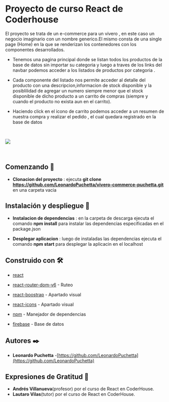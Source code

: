 # Proyecto de curso React de Coderhouse

El proyecto se trata de un e-commerce para un vivero , en este caso un negocio imaginario con un nombre generico.El mismo consta de una single page (Home) en la que se renderizan los contenedores con los componentes desarrollados.

- Tenemos una pagina principal donde se listan todos los productos de la base de datos sin importar su categoria y luego a traves de los links del navbar podemos acceder a los listados de productos por categoria .

- Cada componente del listado nos permite acceder al detalle del producto con una descripcion,informacion de stock disponible y la posiblilidad de agregar un numero siempre menor que el stock disponible de dicho producto a un carrito de compras (siempre y cuando el producto no exista aun en el carrito).

- Haciendo click en el icono de carrito podemos acceder a un resumen de nuestra compra y realizar el pedido , el cual quedara registrado en la base de datos 

<br/>

 ![](./gif/2.0.gif)

<br/>

## Comenzando 🚀

- **Clonacion del proyecto** : ejecuta **git clone https://github.com/LeonardoPuchetta/vivero-commerce-puchetta.git** en una carpeta vacia 


## Instalación y despliegue 🔧

- **Instalacion de dependencias** : en la carpeta de descarga ejecuta el comando **npm install** para instalar las dependencias especificadas en el package.json 

- **Desplegar aplicacion** : luego de instaladas las dependencias ejecuta el comando  **npm start** para desplegar la aplicacin en el localhost 

## Construido con 🛠️

<!-- _Menciona las herramientas que utilizaste para crear tu proyecto_ -->
* [react](https://es.reactjs.org/) 
* [react-router-dom-v6](https://reactrouter.com/en/v6.3.0/getting-started/overview) - Ruteo 
* [react-boostrap](https://react-bootstrap.github.io/) - Apartado visual
* [react-icons](https://react-icons.github.io/react-icons/) - Apartado visual

* [npm](https://www.npmjs.com/) - Manejador de dependencias

* [firebase](https://firebase.google.com/docs?authuser=0&hl=es) - Base de datos


<!-- ## Contribuyendo 🖇️

Por favor lee el [CONTRIBUTING.md](https://gist.github.com/villanuevand/xxxxxx) para detalles de nuestro código de conducta, y el proceso para enviarnos pull requests. -->

<!-- ## Wiki 📖

Puedes encontrar mucho más de cómo utilizar este proyecto en nuestra [Wiki](https://github.com/tu/proyecto/wiki) -->

<!-- ## Versionado 📌

Usamos [SemVer](http://semver.org/) para el versionado. Para todas las versiones disponibles, mira los [tags en este repositorio](https://github.com/tu/proyecto/tags). -->

## Autores ✒️


* **Leonardo Puchetta** -[https://github.com/LeonardoPuchetta](https://github.com/LeonardoPuchetta)


<!-- También puedes mirar la lista de todos los [contribuyentes](https://github.com/your/project/contributors) quíenes han participado en este proyecto.  -->

<!-- ## Licencia 📄

Este proyecto está bajo la Licencia (Tu Licencia) - mira el archivo [LICENSE.md](LICENSE.md) para detalles -->

## Expresiones de Gratitud 🎁

* **Andrés Villanueva**(profesor) por el curso de React en CoderHouse.
* **Lautaro Vilas**(tutor) por el curso de React en CoderHouse.



